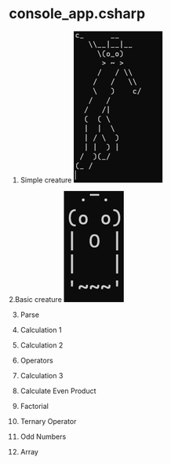 # console_app.csharp

1. Simple creature
![Simple Creature](simple_creature.png)

2.Basic creature
![Basic Creature](basiccreature.png)

3. Parse 

4. Calculation 1

5. Calculation 2

6. Operators

7. Calculation 3

8. Calculate Even Product

9. Factorial

10. Ternary Operator

11. Odd Numbers

17. Array 



